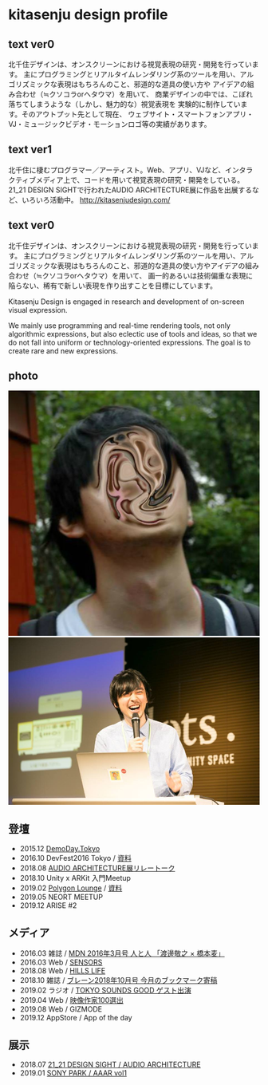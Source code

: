 # kitasenju design profile

## text ver0

北千住デザインは、オンスクリーンにおける視覚表現の研究・開発を行っています。 主にプログラミングとリアルタイムレンダリング系のツールを用い、アルゴリズミックな表現はもちろんのこと、邪道的な道具の使い方や アイデアの組み合わせ（≒クソコラorヘタウマ）を用いて、 商業デザインの中では、こぼれ落ちてしまうような（しかし、魅力的な）視覚表現を 実験的に制作しています。そのアウトプット先として現在、 ウェブサイト・スマートフォンアプリ・VJ・ミュージックビデオ・モーションロゴ等の実績があります。

## text ver1

北千住に棲むプログラマー／アーティスト。Web、アプリ、VJなど、インタラクティブメディア上で、コードを用いて視覚表現の研究・開発をしている。21_21 DESIGN SIGHTで行われたAUDIO ARCHITECTURE展に作品を出展するなど、いろいろ活動中。
http://kitasenjudesign.com/

## text ver0

北千住デザインは、オンスクリーンにおける視覚表現の研究・開発を行っています。 主にプログラミングとリアルタイムレンダリング系のツールを用い、アルゴリズミックな表現はもちろんのこと、邪道的な道具の使い方やアイデアの組み合わせ（≒クソコラorヘタウマ）を用いて、
画一的あるいは技術偏重な表現に陥らない、稀有で新しい表現を作り出すことを目標にしています。

Kitasenju Design is engaged in research and development of on-screen visual expression.

We mainly use programming and real-time rendering tools, not only algorithmic expressions, but also eclectic use of tools and ideas, so that we do not fall into uniform or technology-oriented expressions. The goal is to create rare and new expressions.


## photo

![aa](./icon1.jpg)
![bb](./icon2.jpg)

## 登壇

* 2015.12 [DemoDay.Tokyo](https://www.youtube.com/watch?v=eyGrbDR5uqk)
* 2016.10 DevFest2016 Tokyo / [資料](https://docs.google.com/presentation/d/1i9YYhNgjh1SH-xka3gpsCUG0zLz9njjzMuga3j6pobk/edit?usp=sharing)
* 2018.08 [AUDIO ARCHITECTURE展リレートーク](http://www.2121designsight.jp/program/audio_architecture/events.html)
* 2018.10 Unity x ARKit 入門Meetup
* 2019.02 [Polygon Lounge](https://github.com/PolygonLounge/PolygonLounge-1) / [資料](https://docs.google.com/presentation/d/1xxjXO9ay7tFBnDNa328HZXM5P5ifmdppKDBCVKLYSt8/edit?usp=sharing)
* 2019.05 NEORT MEETUP
* 2019.12 ARISE #2


## メディア

* 2016.03 雑誌 / [MDN 2016年3月号 人と人 「渡邊敬之 × 橋本麦」](https://books.mdn.co.jp/magazine/3215101003/)
* 2016.03 Web / [SENSORS](http://www.sensors.jp/post/demoday_3.html)
* 2018.08 Web / [HILLS LIFE](https://hillslife.jp/culture/2018/07/11/creative-process-4/)
* 2018.10 雑誌 / [ブレーン2018年10月号 今月のブックマーク寄稿](https://mag.sendenkaigi.com/brain/201810/bookmark/014298.php)
* 2019.02 ラジオ / [TOKYO SOUNDS GOOD ゲスト出演](https://twitter.com/TokyoSoundsGood/status/1101368964020486146)
* 2019.04 Web / [映像作家100選出](https://eizo100.jp/archives/category/2019/)
* 2019.08 Web / GIZMODE
* 2019.12 AppStore / App of the day


## 展示

* 2018.07 [21_21 DESIGN SIGHT / AUDIO ARCHITECTURE](http://2121designsight.jp/program/audio_architecture/)
* 2019.01 [SONY PARK / AAAR vol1](http://artscape.jp/exhibition/art-flash-news/2018/10151501_21045.html)

